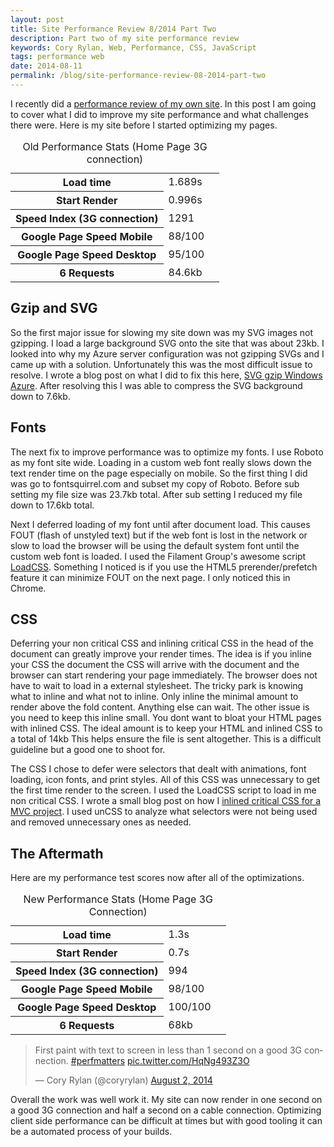 ```yaml
---
layout: post
title: Site Performance Review 8/2014 Part Two
description: Part two of my site performance review
keywords: Cory Rylan, Web, Performance, CSS, JavaScript
tags: performance web
date: 2014-08-11
permalink: /blog/site-performance-review-08-2014-part-two
---
```


I recently did a <a href="/blog/site-performance-review-08-2014" target="_blank">performance review of my own site</a>. In
this post I am going to cover what I did to improve my site performance and what challenges there were. Here is my site before
I started optimizing my pages.

<table>
    <caption>Old Performance Stats (Home Page 3G connection)</caption>
    <tbody>
        <tr>
            <th scope="row">Load time</th>
            <td>1.689s</td>
            <td></td>
        </tr>
        <tr>
            <th scope="row">Start Render</th>
            <td>0.996s</td>
            <td></td>
        </tr>
        <tr>
            <th scope="row">Speed Index (3G connection)</th>
            <td>1291</td>
            <td></td>
        </tr>
        <tr>
            <th scope="row">Google Page Speed Mobile</th>
            <td>88/100</td>
            <td></td>
        </tr>
        <tr>
            <th scope="row">Google Page Speed Desktop</th>
            <td>95/100</td>
            <td></td>
        </tr>
        <tr>
            <th scope="row">6 Requests</th>
            <td>84.6kb</td>
            <td></td>
        </tr>
    </tbody>
</table>

## Gzip and SVG
     
So the first major issue for slowing my site down was my SVG images not gzipping. I load a large background SVG onto the site that was
about 23kb. I looked into why my Azure server configuration was not gzipping SVGs and I came up with a solution. Unfortunately this was the most
difficult issue to resolve. I wrote a blog post on what I did to fix this here,
<a href="/blog/svg-gzip-windows-azure" target="_blank">SVG gzip Windows Azure</a>.
After resolving this I was able to compress the SVG background down to 7.6kb.

## Fonts 

The next fix to improve performance was to optimize my fonts. I use Roboto as my font site wide. Loading in a custom web font really
slows down the text render time on the page especially on mobile. So the first thing I did was go to fontsquirrel.com and subset my copy of
Roboto. Before sub setting my file size was 23.7kb total. After sub setting I reduced my file down to 17.6kb total.


Next I deferred loading of my font until after document load. This causes FOUT (flash of unstyled text) but if the web font is lost in the network or slow to load the
browser will be using the default system font until the custom web font is loaded. I used the Filament Group's awesome script
<a href="https://github.com/filamentgroup/loadCSS" target="_blank">LoadCSS</a>. Something I noticed is if you use the HTML5 prerender/prefetch
feature it can minimize FOUT on the next page. I only noticed this in Chrome.

## CSS 

Deferring your non critical CSS and inlining critical CSS in the head of the document can greatly
improve your render times. The idea is if you inline your CSS the document the CSS will arrive with the document and the browser
can start rendering your page immediately. The browser does not have to wait to load in a external stylesheet. The tricky park is
knowing what to inline and what not to inline. Only inline the minimal amount to render above the fold content. Anything else can wait.
The other issue is you need to keep this inline small. You dont want to bloat your HTML pages with inlined CSS. The ideal amount is to keep
your HTML and inlined CSS to a total of 14kb This helps ensure the file is sent altogether. This is a difficult guideline but a good
one to shoot for.


The CSS I chose to defer were selectors that dealt with animations, font loading, icon fonts, and print styles. All of this CSS was unnecessary
to get the first time render to the screen. I used the LoadCSS script to load in me non critical CSS. I wrote a small blog post on how I
<a href="/blog/asp-mvc-critical-css-performance" target="_blank">inlined critical CSS for a MVC project</a>. I used unCSS to analyze what selectors were not being used and removed
unnecessary ones as needed.


## The Aftermath

Here are my performance test scores now after all of the optimizations.
     
<table>
    <caption>New Performance Stats (Home Page 3G Connection)</caption>
    <tbody>
        <tr>
            <th scope="row">Load time</th>
            <td>1.3s</td>
            <td></td>
        </tr>
        <tr>
            <th scope="row">Start Render</th>
            <td>0.7s</td>
            <td></td>
        </tr>
        <tr>
            <th scope="row">Speed Index (3G connection)</th>
            <td>994</td>
            <td></td>
        </tr>
        <tr>
            <th scope="row">Google Page Speed Mobile</th>
            <td>98/100</td>
            <td></td>
        </tr>
        <tr>
            <th scope="row">Google Page Speed Desktop</th>
            <td>100/100</td>
            <td></td>
        </tr>
        <tr>
            <th scope="row">6 Requests</th>
            <td>68kb</td>
            <td></td>
        </tr>
    </tbody>
</table>

<blockquote class="twitter-tweet" lang="en"><p>First paint with text to screen in less than 1 second on a good 3G connection. 
<a href="https://twitter.com/hashtag/perfmatters?src=hash">#perfmatters</a> <a href="http://t.co/HqNg493Z3O">pic.twitter.com/HqNg493Z3O</a></p>&mdash; Cory Rylan (@coryrylan) <a href="https://twitter.com/coryrylan/statuses/495618360089268224">August 2, 2014</a></blockquote>
<script async src="//platform.twitter.com/widgets.js" charset="utf-8"></script>
 
Overall the work was well work it. My site can now render in one second on a good 3G connection and half a second on a cable connection.
Optimizing client side performance can be difficult at times but with good tooling it can be a automated process of your builds.
